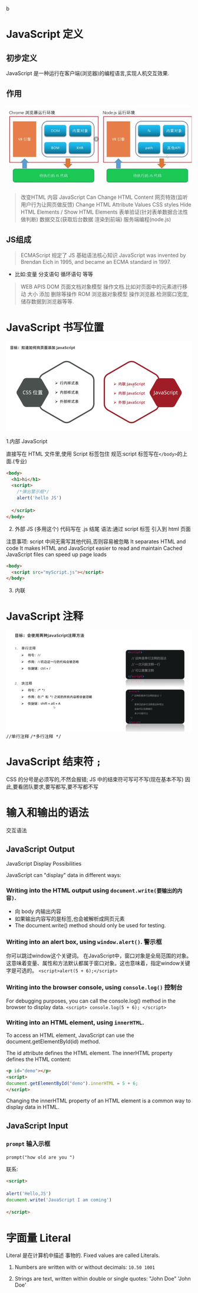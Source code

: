 b
# JavaScript 定义

## 初步定义

JavaScript 是一种运行在客户端(浏览器)的编程语言,实现人机交互效果.

## 作用
![](images/2022-10-31-21-07-04.png)
> 改变HTML 内容 JavaScript Can Change HTML Content
> 网页特效(监听用户行为让网页做反馈)
  > Change HTML Attribute Values 
  > CSS styles 
  > Hide HTML Elements / Show HTML Elements
> 表单验证(针对表单数据合法性做判断)
> 数据交互(获取后台数据 渲染到前端)
> 服务端编程(node.js)

## JS组成
> ECMAScript 规定了 JS 基础语法核心知识 JavaScript was invented by Brendan Eich in 1995, and became an ECMA standard in 1997.
  - 比如:变量 分支语句 循环语句 等等
> WEB APIS 
  >DOM 页面文档对象模型 操作文档.比如对页面中的元素进行移动 大小 添加 删除等操作
  >ROM 浏览器对象模型 操作浏览器.检测窗口宽度,储存数据到浏览器等等.

# JavaScript 书写位置

![](images/2022-10-31-21-26-34.png)

1.内部 JavaScript

直接写在 HTML 文件里,使用 Script 标签包住
规范:script 标签写在`</body>`的上面.(专业)

```HTML
<body>
  <h1>hi</h1>
  <script>
    /*弹出警示框*/
    alert('hello JS')
  
  </script>
</body>
```

2. 外部 JS (多用这个)
代码写在 .js 结尾
语法:通过 script 标签 引入到 html 页面

注意事项: script 中间无需写其他代码,否则容易被忽略
It separates HTML and code
It makes HTML and JavaScript easier to read and maintain
Cached JavaScript files can speed up page loads

   ```html
   <body>
     <script src="myScript.js"></script>
  </body>

   ```

3. 内联


# JavaScript 注释
![](images/2022-10-31-22-11-10.png)
`//单行注释`
`/*多行注释 */`

# JavaScript 结束符 `;`

CSS 的分号是必须写的,不然会报错;
JS 中的结束符可写可不写(现在基本不写)
因此,要看团队要求,要写都写,要不写都不写


# 输入和输出的语法

交互语法
## JavaScript Output

JavaScript Display Possibilities

JavaScript can "display" data in different ways:

### Writing into the HTML output using `document.write(要输出的内容)`.
- 向 body 内输出内容
- 如果输出内容写的是标签,也会被解析成网页元素
- The document.write() method should only be used for testing.

### Writing into an alert box, using `window.alert()`. 警示框
你可以跳过window这个关键词。
在JavaScript中，窗口对象是全局范围的对象。这意味着变量、属性和方法默认都属于窗口对象。这也意味着，指定window关键字是可选的。
`<script>alert(5 + 6);</script>`

### Writing into the browser console, using `console.log()` 控制台
For debugging purposes, you can call the console.log() method in the browser to display data.
`<script>
console.log(5 + 6);
</script>
`


### Writing into an HTML element, using `innerHTML`.
To access an HTML element, JavaScript can use the document.getElementById(id) method.

The id attribute defines the HTML element. The innerHTML property defines the HTML content:

```html
<p id="demo"></p>
<script>
document.getElementById("demo").innerHTML = 5 + 6;
</script>
```

Changing the innerHTML property of an HTML element is a common way to display data in HTML.

## JavaScript Input


### `prompt` 输入示框

`prompt("how old are you ")`

联系:
```html
<script>

alert('Hello,JS')
document.write('JavaScript I am coming')

</script>
```

# 字面量 Literal

Literal 是在计算机中描述 事物的.
Fixed values are called Literals.
1. Numbers are written with or without decimals:
`10.50
1001`


2. Strings are text, written within double or single quotes:
"John Doe"
'John Doe'



